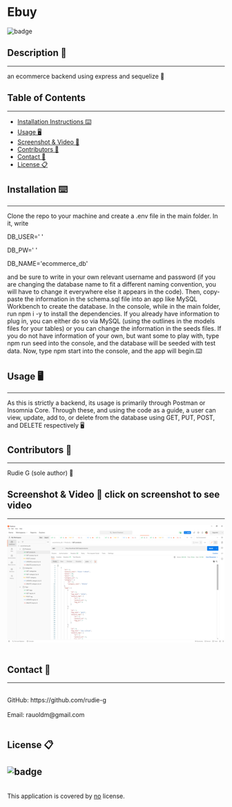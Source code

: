 # Ebuy
![badge](https://img.shields.io/badge/license-Open-blue)<br />


## Description 📝 
---
an ecommerce backend using express and sequelize 📝


## Table of Contents  
---
- [Installation Instructions ⌨️](#installation--)
- [Usage 🖥️](#usage--)
- [Screenshot & Video 📸](#screenshot--video--click-on-screenshot-to-see-video)
- [Contributors 📜](#contributors-)
- [Contact 📠](#contact-)
- [License 📋](#license-)

## Installation ⌨️ 
---
Clone the repo to your machine and create a .env file in the main folder. In it, write 


 DB_USER=' '

 DB_PW=' '

 DB_NAME='ecommerce_db'

and be sure to write in your own relevant username and password (if you are changing the database name to fit a different naming convention, you will have to change it everywhere else it appears in the code). Then, copy-paste the information in the schema.sql file into an app like MySQL Workbench to create the database. In the console, while in the main folder, run npm i -y to install the dependencies. If you already have information to plug in, you can either do so via MySQL (using the outlines in the models files for your tables) or you can change the information in the seeds files. If you do not have information of your own, but want some to play with, type npm run seed into the console, and the database will be seeded with test data. Now, type npm start into the console, and the app will begin.⌨️
  
## Usage 🖥️ 
---
As this is strictly a backend, its usage is primarily through Postman or Insomnia Core. Through these, and using the code as a guide, a user can view, update, add to, or delete from the database using GET, PUT, POST, and DELETE respectively 🖥️
  
## Contributors 📜 
---
Rudie G (sole author) 📜
  
## Screenshot & Video 📸 click on screenshot to see video
---
[![Ebuy Demo](./assets/Ebuy-screenshot.png)](https://drive.google.com/file/d/1od2JpgtycKtBQ_VFq_8SwXlNKw1VXlJy/view?usp=sharing "Ebuy Demo")
<br />
<br />

## Contact 📠 
---
<br />
GitHub: https://github.com/rudie-g
<br />
<br />
Email: rauoldm@gmail.com
<br />
<br />

## License 📋
![badge](https://img.shields.io/badge/license-Open-blue)
---
<br />
This application is covered by <a href=""> no</a> license.
